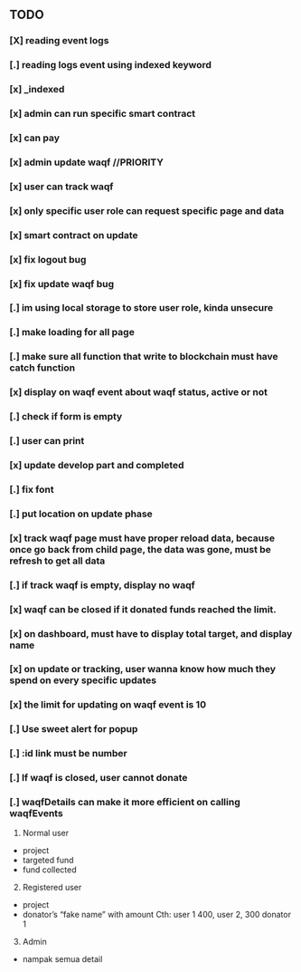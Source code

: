 ## TODO
### [X] reading event logs
### [.] reading logs event using indexed keyword
### [x] _indexed 
### [x] admin can run specific smart contract
### [x] can pay
### [x] admin update waqf //PRIORITY

### [x] user can track waqf
### [x] only specific user role can request specific page and data
### [x] smart contract on update
### [x] fix logout bug
### [x] fix update waqf bug
### [.] im using local storage to store user role, kinda unsecure 
### [.] make loading for all page
### [.] make sure all function that write to blockchain must have catch function
### [x] display on waqf event about waqf status, active or not
### [.] check if form is empty
### [.] user can print
### [x] update develop part and completed
### [.] fix font
### [.] put location on update phase
### [x] track waqf page must have proper reload data, because once go back from child page, the data was gone, must be refresh to get all data
### [.] if track waqf is empty, display no waqf 

### [x] waqf can be closed if it donated funds reached the limit.
### [x] on dashboard, must have to display total target, and display name
### [x] on update or tracking, user wanna know how much they spend on every specific updates
### [x] the limit for updating on waqf event is 10
### [.] Use sweet alert for popup
### [.] :id link must be number
### [.] If waqf is closed, user cannot donate
### [.] waqfDetails can make it more efficient on calling waqfEvents 

1. Normal user
- project
- targeted fund 
- fund collected 

2. Registered user 
- project
- donator’s “fake name” with amount 
Cth: user 1 400, user 2, 300
donator 1

3. Admin
- nampak semua detail